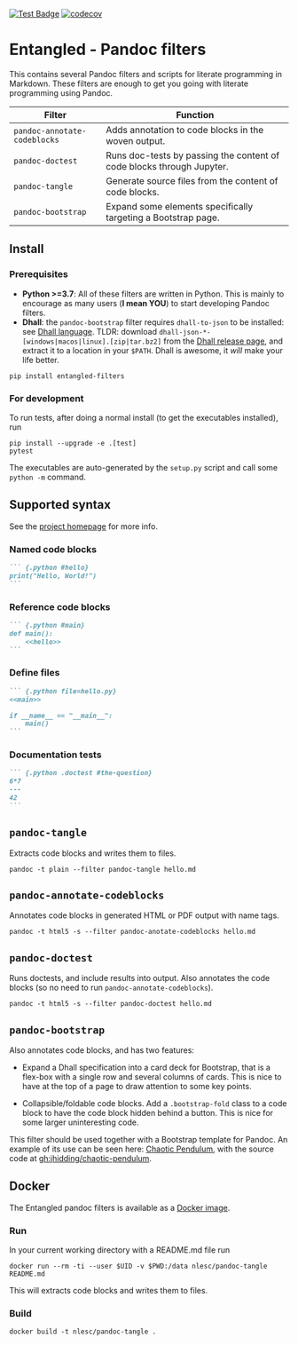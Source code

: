 [![Test Badge](https://github.com/entangled/filters/workflows/Tests/badge.svg)](https://github.com/entangled/filters/actions?query=workflow%3ATests)
[![codecov](https://codecov.io/gh/entangled/filters/branch/master/graph/badge.svg)](https://codecov.io/gh/entangled/filters)

# Entangled - Pandoc filters

This contains several Pandoc filters and scripts for literate programming in Markdown. These filters are enough to get you going with literate programming using Pandoc.

| Filter                     | Function                                         |
|----------------------------|--------------------------------------------------|
|`pandoc-annotate-codeblocks`| Adds annotation to code blocks in the woven output. |
|`pandoc-doctest`            | Runs doc-tests by passing the content of code blocks through Jupyter. |
|`pandoc-tangle`             | Generate source files from the content of code blocks. |
|`pandoc-bootstrap`          | Expand some elements specifically targeting a Bootstrap page. |

## Install

### Prerequisites

- **Python >=3.7**: All of these filters are written in Python. This is mainly to encourage as many users (**I mean YOU**) to start developing Pandoc filters.
- **Dhall**: the `pandoc-bootstrap` filter requires `dhall-to-json` to be installed: see [Dhall language](https://dhall-lang.org/).
  TLDR: download `dhall-json-*-[windows|macos|linux].[zip|tar.bz2]` from the [Dhall release page](https://github.com/dhall-lang/dhall-haskell/releases), and extract it to a location in your `$PATH`. Dhall is awesome, it *will* make your life better.

```shell
pip install entangled-filters
```

### For development

To run tests, after doing a normal install (to get the executables installed), run

```shell
pip install --upgrade -e .[test]
pytest
```

The executables are auto-generated by the `setup.py` script and call some `python -m` command.

## Supported syntax

See the [project homepage](https://entangled.github.io) for more info.

### Named code blocks

~~~markdown
``` {.python #hello}
print("Hello, World!")
```
~~~

### Reference code blocks

~~~markdown
``` {.python #main}
def main():
    <<hello>>
```
~~~

### Define files

~~~markdown
``` {.python file=hello.py}
<<main>>

if __name__ == "__main__":
    main()
```
~~~

### Documentation tests

~~~markdown
``` {.python .doctest #the-question}
6*7
---
42
```
~~~

## `pandoc-tangle`

Extracts code blocks and writes them to files.

```shell
pandoc -t plain --filter pandoc-tangle hello.md
```

## `pandoc-annotate-codeblocks`

Annotates code blocks in generated HTML or PDF output with name tags.

```shell
pandoc -t html5 -s --filter pandoc-anotate-codeblocks hello.md
```

## `pandoc-doctest`

Runs doctests, and include results into output. Also annotates the code blocks (so no need
to run `pandoc-annotate-codeblocks`).

```shell
pandoc -t html5 -s --filter pandoc-doctest hello.md
```

## `pandoc-bootstrap`

Also annotates code blocks, and has two features:

- Expand a Dhall specification into a card deck for Bootstrap, that is a flex-box with a single row and several columns of cards. This is nice to have at the top of a page to draw attention to some key points. 

- Collapsible/foldable code blocks. Add a `.bootstrap-fold` class to a code block to have the code block hidden behind a button. This is nice for some larger uninteresting code.

This filter should be used together with a Bootstrap template for Pandoc. An example of its use can be seen here: [Chaotic Pendulum](https://jhidding.github.io/chaotic-pendulum), with the source code at [gh:jhidding/chaotic-pendulum](https://github.com/jhidding/chaotic-pendulum).

## Docker

The Entangled pandoc filters is available as a [Docker image](https://hub.docker.com/repository/docker/nlesc/pandoc-tangle).

### Run

In your current working directory with a README.md file run 

```
docker run --rm -ti --user $UID -v $PWD:/data nlesc/pandoc-tangle README.md
```

This will extracts code blocks and writes them to files.

### Build

```shell
docker build -t nlesc/pandoc-tangle .
```
